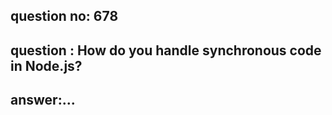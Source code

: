 
## question no: 678

## question : How do you handle synchronous code in Node.js?

## answer:...
        